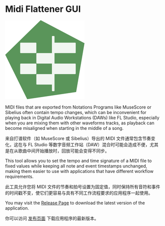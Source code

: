 # Midi Flattener GUI

<img src="ApplicationLogo.png" width="256">

MIDI files that are exported from Notations Programs like MuseScore or Sibelius often contain tempo changes, which can be inconvenient for playing back in Digital Audio Workstations (DAWs) like FL Studio, especially when you are mixing them with other waveforms tracks, as playback can become misaligned when starting in the middle of a song.

来自打谱软件（如 MuseScore 或 Sibelius）导出的 MIDI 文件通常包含节奏变化，这在与 FL Studio 等数字音频工作站（DAW）混合时可能会造成不便，尤其是在从歌曲中间开始播放时，回放可能会变得不同步。

This tool allows you to set the tempo and time signature of a MIDI file to fixed values while keeping all note and event timestamps unchanged, making them easier to use with applications that have different workflow requirements.

此工具允许您将 MIDI 文件的节奏和拍号设置为固定值，同时保持所有音符和事件的时间戳不变，使它们更容易与具有不同工作流程要求的应用程序一起使用。

You may visit the [Release Page](TBD) to download the latest version of the application.

你可以访问 [发布页面](TBD) 下载应用程序的最新版本。
